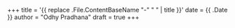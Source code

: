 +++
title = '{{ replace .File.ContentBaseName "-" " " | title }}'
date = {{ .Date }}
author = "Odhy Pradhana"
draft = true
+++
